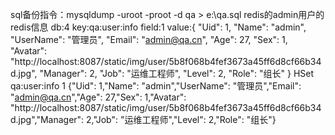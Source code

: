 sql备份指令：mysqldump -uroot -proot -d qa > e:\qa.sql
redis的admin用户的redis信息
db:4 key:qa:user:info field:1 value:{
  "Uid": 1,
  "Name": "admin",
  "UserName": "管理员",
  "Email": "admin@qa.cn",
  "Age": 27,
  "Sex": 1,
  "Avatar": "http://localhost:8087/static/img/user/5b8f068b4fef3673a45ff6d8cf66b34d.jpg",
  "Manager": 2,
  "Job": "运维工程师",
  "Level": 2,
  "Role": "组长"
}
HSet qa:user:info 1 {"Uid": 1,"Name": "admin","UserName": "管理员","Email": "admin@qa.cn","Age": 27,"Sex": 1,"Avatar": "http://localhost:8087/static/img/user/5b8f068b4fef3673a45ff6d8cf66b34d.jpg","Manager": 2,"Job": "运维工程师","Level": 2,"Role": "组长"}